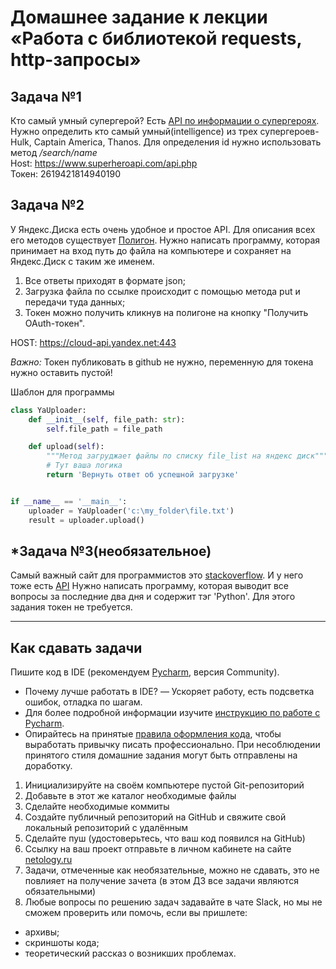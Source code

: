 # Домашнее задание к лекции «Работа с библиотекой requests, http-запросы»

## Задача №1
Кто самый умный супергерой?
Есть [API по информации о супергероях](https://superheroapi.com/?ref=apilist.fun#appearance). Нужно определить кто самый умный(intelligence) из трех супергероев- Hulk, Captain America, Thanos.
Для определения id нужно использовать метод _/search/name_  
Host: https://www.superheroapi.com/api.php  
Токен: 2619421814940190  

## Задача №2
У Яндекс.Диска есть очень удобное и простое API. Для описания всех его методов существует [Полигон](https://yandex.ru/dev/disk/poligon/).
Нужно написать программу, которая принимает на вход путь до файла на компьютере и сохраняет на Яндекс.Диск с таким же именем.
1. Все ответы приходят в формате json;
2. Загрузка файла по ссылке происходит с помощью метода put и передачи туда данных;
3. Токен можно получить кликнув на полигоне на кнопку "Получить OAuth-токен".  

HOST: https://cloud-api.yandex.net:443

*Важно:* Токен публиковать в github не нужно, переменную для токена нужно оставить пустой! 

Шаблон для программы
```python
class YaUploader:
    def __init__(self, file_path: str):
        self.file_path = file_path

    def upload(self):
        """Метод загруджает файлы по списку file_list на яндекс диск"""
        # Тут ваша логика
        return 'Вернуть ответ об успешной загрузке'


if __name__ == '__main__':
    uploader = YaUploader('c:\my_folder\file.txt')
    result = uploader.upload()

```
## \*Задача №3(необязательное)
Самый важный сайт для программистов это [stackoverflow](https://stackoverflow.com/). И у него тоже есть [API](https://api.stackexchange.com/docs)
Нужно написать программу, которая выводит все вопросы за последние два дня и содержит тэг 'Python'.
Для этого задания токен не требуется.


---
## Как сдавать задачи
Пишите код в IDE (рекомендуем [Pycharm](https://www.jetbrains.com/ru-ru/pycharm/download/#section=windows), версия Community).  
- Почему лучше работать в IDE? — Ускоряет работу, есть подсветка ошибок, отладка по шагам.  
- Для более подробной информации изучите [инструкцию по работе с Pycharm](https://github.com/netology-code/guides/blob/master/python/Pycharm.md).  
- Опирайтесь на принятые [правила оформления кода](https://github.com/netology-code/codestyle/tree/master/python), чтобы выработать привычку писать профессионально. При несоблюдении принятого стиля домашние задания могут быть отправлены на доработку. 

1. Инициализируйте на своём компьютере пустой Git-репозиторий
2. Добавьте в этот же каталог необходимые файлы
3. Сделайте необходимые коммиты
4. Создайте публичный репозиторий на GitHub и свяжите свой локальный репозиторий с удалённым
5. Сделайте пуш (удостоверьтесь, что ваш код появился на GitHub)
6. Ссылку на ваш проект отправьте в личном кабинете на сайте [netology.ru](http://netology.ru/)
7. Задачи, отмеченные как необязательные, можно не сдавать, это не повлияет на получение зачета (в этом ДЗ все задачи являются обязательными)
8. Любые вопросы по решению задач задавайте в чате Slack, но мы не сможем проверить или помочь, если вы пришлете:
* архивы;
* скриншоты кода;
* теоретический рассказ о возникших проблемах.
